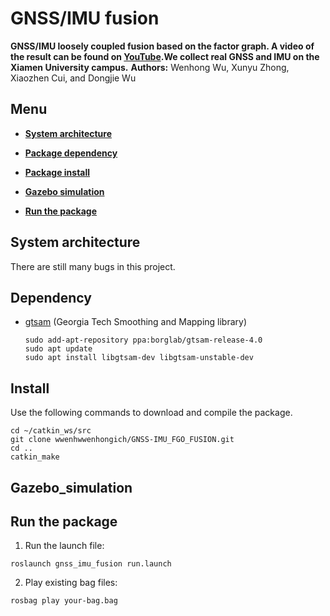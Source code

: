 # GNSS/IMU fusion

**GNSS/IMU loosely coupled fusion based on the factor graph. A video of the result can be found on [YouTube](https://youtu.be/xn7mffXxrPo).We collect real GNSS and IMU on the Xiamen University campus.**
**Authors:** Wenhong Wu, Xunyu Zhong, Xiaozhen Cui, and Dongjie Wu 

## Menu

  - [**System architecture**](#system-architecture)

  - [**Package dependency**](#dependency)

  - [**Package install**](#install)
  
  - [**Gazebo simulation**](#Gazebo_simulation)

  - [**Run the package**](#run-the-package)

## System architecture
   There are still many bugs in this project.

## Dependency

- [gtsam](https://gtsam.org/get_started/) (Georgia Tech Smoothing and Mapping library)
  ```
  sudo add-apt-repository ppa:borglab/gtsam-release-4.0
  sudo apt update
  sudo apt install libgtsam-dev libgtsam-unstable-dev
  ```

## Install

Use the following commands to download and compile the package.

```
cd ~/catkin_ws/src
git clone wwenhwwenhongich/GNSS-IMU_FGO_FUSION.git
cd ..
catkin_make
```

## Gazebo_simulation


## Run the package

1. Run the launch file:
```
roslaunch gnss_imu_fusion run.launch
```

2. Play existing bag files:
```
rosbag play your-bag.bag 
```

